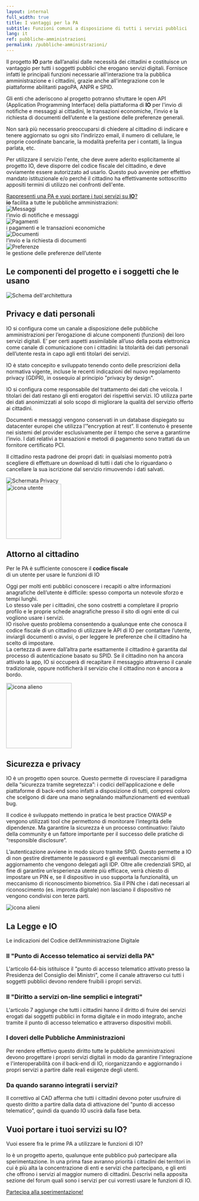 ```yaml
---
layout: internal
full_width: true
title: I vantaggi per la PA
subtitle: Funzioni comuni a disposizione di tutti i servizi pubblici
lang: it
ref: pubbliche-amministrazioni
permalink: /pubbliche-amministrazioni/
---
```


<section class="container mw-60">
	<div class="row">
	<div class="col-md-8 internal-page__bodytable">
		<p>
		Il progetto <b>IO</b> parte dall’analisi dalle necessità dei cittadini e costituisce un vantaggio per tutti i soggetti pubblici che erogano servizi digitali.
Fornisce infatti le principali funzioni necessarie all'interazione tra la pubblica amministrazione e i cittadini, grazie anche all'integrazione con le piattaforme abilitanti pagoPA, ANPR e SPID.
		</p>
		<p>Gli enti che aderiscono al progetto potranno sfruttare le open API (Application Programming Interface) della piattaforma di <b>IO</b> per l'invio di notifiche e messaggi ai cittadini, le transazioni economiche, l’invio e la richiesta di documenti dell’utente e la gestione delle preferenze generali.
		</p><p>
		Non sarà più necessario preoccuparsi di chiedere al cittadino di indicare e tenere aggiornato su ogni sito l’indirizzo email, il numero di cellulare, le proprie coordinate bancarie, la modalità preferita per i contatti, la lingua parlata, etc.
		</p><p>
		Per utilizzare il servizio l'ente, che deve avere aderito esplicitamente al progetto IO, deve disporre del codice fiscale del cittadino, e deve ovviamente essere autorizzato ad usarlo. Questo può avvenire per effettivo mandato istituzionale e/o perché il cittadino ha effettivamente sottoscritto appositi termini di utilizzo nei confronti dell'ente.
		</p>
		<a href="#onboard" class="font-weight-bold " >Rappresenti una PA e vuoi portare i tuoi servizi su <b>IO</b>?</a>
	</div>
	<div class="col-md-4" >
	<aside>
	<b>io</b> facilita a tutte le pubbliche amministrazioni:
		<div class="row facilita-pa">
			<div class="col-3 text-right"><img class="img-fluid" src="{{ '/assets/img/icon-messages.svg' | relative_url }}" alt="Messaggi"></div>
			<div class="col-9">l’invio di notifiche e messaggi</div>
		</div>
		<div class="row facilita-pa">
			<div class="col-3 text-right"><img class="img-fluid" src="{{ '/assets/img/icon-wallet.svg' | relative_url }}" alt="Pagamenti"></div>
			<div class="col-9">i pagamenti e le transazioni economiche</div>
		</div>
		<div class="row facilita-pa">
			<div class="col-3 text-right"><img class="img-fluid" src="{{ '/assets/img/icon-document.svg' | relative_url }}" alt="Documenti"></div>
			<div class="col-9">l’invio e la richiesta di documenti</div>
		</div>
		<div class="row facilita-pa">
			<div class="col-3 text-right"><img class="img-fluid" src="{{ '/assets/img/icon-settings.svg' | relative_url }}" alt="Preferenze"></div>
			<div class="col-9">le gestione delle preferenze dell’utente</div>
		</div>
	</aside>
	</div>
	</div>
</section>
<section class=" pa-schema__wrapper" >
<h2 class="text-center">Le componenti del progetto e i soggetti che le usano</h2>
<div class="pa-schema__inner">
	<img class="pa-schema" src="{{ '/assets/img/schema@2x.png' | relative_url }}" alt="Schema dell'architettura">
</div>
</section>


<section class="privacy__wrapper">
	<div class="container mw-60">
	<h2>Privacy e dati personali</h2>
	<p class="privacy__subtitle"></p>
	<div class="row">
	<div class="col-md-8">
	<p class="privacy__paragraph">
	IO si configura come un canale a disposizione delle pubbliche amministrazioni per l’erogazione di alcune componenti (funzioni) dei loro servizi digitali.
E’ per certi aspetti assimilabile all’uso della posta elettronica come canale di comunicazione con i cittadini: la titolarità dei dati personali dell’utente resta in capo agli enti titolari dei servizi.
</p>
<p class="privacy__paragraph">
IO è stato concepito e sviluppato tenendo conto delle prescrizioni della normativa vigente, incluse  le recenti indicazioni del nuovo regolamento privacy (GDPR), in ossequio al principio "privacy by design".
</p>
<p class="privacy__paragraph">
IO si configura come responsabile del trattamento dei dati che veicola. I titolari dei dati restano gli enti erogatori dei rispettivi servizi. IO utilizza parte dei dati anonimizzati al solo scopo di migliorare la qualità del servizio offerto ai cittadini.
</p><p class="privacy__paragraph">
Documenti e messaggi vengono conservati in un database dispiegato su datacenter europei che utilizza l’”encryption at rest”. Il contenuto è presente nei sistemi del provider esclusivamente per il tempo che serve a garantirne l’invio. I dati relativi a transazioni e metodi di pagamento sono trattati da un fornitore certificato PCI.
</p><p class="privacy__paragraph">
Il cittadino  resta padrone dei propri dati: in qualsiasi momento potrà scegliere di effettuare un download di tutti i dati che lo riguardano o cancellare la sua iscrizione dal servizio rimuovendo i dati salvati.
	</p>
	</div>
	<div class="col-md-4 text-center">
	<div class="col__device__privacy">
	<img src="{{ '/assets/img/mockups/it/mockup-privacy.png' | relative_url }}" class="w-100" alt="Schermata Privacy">
	</div>
	</div>
	</div>
	</div>
</section>

<section class="attorno-utente__wrapper">
	<div class="container mw-60">
	<div class="text-center">
	<img src="{{ '/assets/img/icon-user-green.svg' | relative_url }}" height="148" alt="icona utente">
	</div>
	<h2 class="text-center">Attorno al cittadino</h2>
	<p class="text-center attorno-utente__subtitle">
	Per le PA è sufficiente conoscere il <b>codice fiscale</b> <br>di un utente per usare le funzioni di IO
	</p>
	<p class="text-justify mw-40 attorno-utente__paragraph">
	Oggi per molti enti pubblici conoscere i recapiti o altre informazioni anagrafiche dell’utente è difficile: spesso comporta un notevole sforzo e tempi lunghi.<br>
Lo stesso vale per i cittadini, che sono costretti a completare il proprio profilo e le proprie schede anagrafiche presso il sito di ogni ente di cui vogliono usare i servizi.<br>
IO risolve questo problema consentendo a qualunque ente che conosca il codice fiscale di un cittadino di utilizzare le API di IO per contattare l’utente, inviargli documenti o avvisi, o per leggere le preferenze che il cittadino ha scelto di impostare.<br>
La certezza di avere dall’altra parte esattamente il cittadino è garantita dal processo di autenticazione basato su SPID. Se il cittadino non ha ancora attivato la app, IO si occuperà di recapitare il messaggio attraverso il canale tradizionale, oppure notificherà il servizio che il cittadino non è ancora a bordo.
	</p>
	</div>
</section>

<section class="sicurezza__wrapper">
	<img src="{{ '/assets/img/alien.gif' | relative_url }}" width="176" alt="icona alieno" class="sicurezza__alien">
	<div class="container mw-60">
	<h2 class="text-center">Sicurezza e privacy</h2>
	<p class="text-justify mw-40 sicurezza__paragraph">
	IO è un progetto open source. Questo permette di rovesciare il paradigma della “sicurezza tramite segretezza”: i codici dell’applicazione e delle piattaforme di back-end sono infatti a disposizione di tutti, compresi coloro che scelgono di dare una mano segnalando malfunzionamenti ed eventuali bug.</p><p class="text-justified mw-40 sicurezza__paragraph">
Il codice è sviluppato mettendo in pratica le best practice OWASP e vengono utilizzati tool che permettono di monitorare l’integrità delle dipendenze. Ma garantire la sicurezza è un processo continuativo: l’aiuto della community è un fattore importante per il successo delle pratiche di “responsible disclosure”.
</p><p class="text-justify mw-40 sicurezza__paragraph">
L’autenticazione avviene in modo sicuro tramite SPID. Questo permette a IO di non gestire direttamente le password e gli eventuali meccanismi di aggiornamento che vengono delegati agli IDP. Oltre alle credenziali SPID, al fine di garantire un’esperienza utente più efficace, verrà chiesto di impostare un PIN e, se il dispositivo in uso supporta la funzionalità, un meccanismo di riconoscimento biometrico. Sia il PIN che i dati necessari al riconoscimento (es. impronta digitale) non lasciano il dispositivo né vengono condivisi con terze parti.
	</p>
	</div>
	<div class="text-center container sicurezza__aliens">
		<img src="{{ '/assets/img/aliens.png' | relative_url }}" alt="icona alieni" class="img-fluid">
	</div>
</section>

<section class="legge__wrapper">
	<div class="container mw-60">
	<h2 class="text-center">La Legge e IO</h2>
	<p class="text-center attorno-utente__subtitle">Le indicazioni del Codice dell’Amministrazione Digitale</p>
	<div class="row">
		<article class="col-sm-6 col-md-3">
		<h1 >Il "Punto di Accesso telematico ai servizi della PA"</h1>
		<p class="legge__paragraph">
	L'articolo 64-bis istituisce il "punto di accesso telematico attivato presso la Presidenza del Consiglio dei Ministri", come il canale attraverso cui tutti i soggetti pubblici devono rendere fruibili i propri servizi.</p>
		</article>
		<article class="col-sm-6 col-md-3">
		<h1 >Il "Diritto a servizi on-line semplici e integrati"</h1>
		<p class="legge__paragraph">
	L'articolo 7 aggiunge che tutti i cittadini hanno il diritto di fruire dei servizi erogati dai soggetti pubblici in forma digitale e in modo integrato, anche tramite il punto di accesso telematico e attraverso dispositivi mobili.</p>
		</article>
		<article class="col-sm-6 col-md-3">
		<h1 >I doveri delle Pubbliche Amministrazioni</h1>
		<p class="legge__paragraph">
	Per rendere effettivo questo diritto tutte le pubbliche amministrazioni devono progettare i propri servizi digitali in modo da garantire l'integrazione e l'interoperabilità con il back-end di IO, riorganizzando e aggiornando i propri servizi a partire dalle reali esigenze degli utenti.</p>
		</article>
		<article class="col-sm-6 col-md-3">
		<h1 >Da quando saranno integrati i servizi?</h1>
		<p class=" legge__paragraph">
	Il correttivo al CAD afferma che tutti i cittadini devono poter usufruire di questo diritto a partire dalla data di attivazione del "punto di accesso telematico", quindi da quando IO uscirà dalla fase beta. </p>
		</article>
	</div>
	</div>
</section>

<section class="onboard__wrapper" id="onboard" >
	<div class="container mw-60">
	<h2 class="text-center">Vuoi portare i tuoi servizi su IO?</h2>
	<p class="text-center onboard__subtitle">Vuoi essere fra le prime PA a utilizzare le funzioni di IO?</p>
	<p class="text-center onboard__paragraph mw-50 mb-4">
	Io è un progetto aperto, qualunque ente pubblico può partecipare alla sperimentazione. In una prima fase avranno priorità i cittadini dei territori in cui è più alta la concentrazione di enti e servizi che partecipano, e gli enti che offrono i servizi al maggior numero di cittadini. Descrivi nella apposita sezione del forum quali sono i servizi per cui vorresti usare le funzioni di IO.
	</p>
	<div class="text-center">
	    <a href="https://forum.italia.it/c/progetto-io/proponi-un-servizio" class="btn btn-primary mt-4 mb-4" target="_blank" rel="noopener">Partecipa alla sperimentazione!</a>
	</div>
	</div>
</section>


